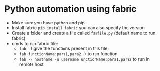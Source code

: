 # Python automation using fabric

- Make sure you have python and pip
- Install fabric `pip install fabric` you can also specify the version
- Create a folder and create a file called `fabfile.py` (default name to run fabric)
- cmds to run fabric file:
    - `fab -l` give the functions present in this file
    - `fab functionName:para1,para2` -> to run function
    - `fab -H hostname -u username unctionName:para1,para2` to run in remote host